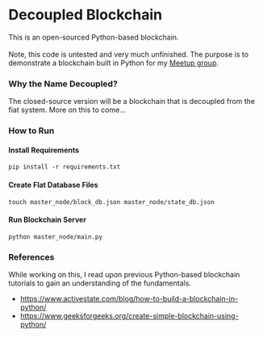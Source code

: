 # Decoupled Blockchain
This is an open-sourced Python-based blockchain.
<br>
<br>
Note, this code is untested and very much unfinished. The purpose is
to demonstrate a blockchain built in Python for my [Meetup group](https://www.meetup.com/florida-python-ninjas/).

### Why the Name Decoupled?
The closed-source version will be a blockchain that is decoupled from
the fiat system. More on this to come...

### How to Run
#### Install Requirements
    pip install -r requirements.txt

#### Create Flat Database Files
    touch master_node/block_db.json master_node/state_db.json

#### Run Blockchain Server
    python master_node/main.py


### References
While working on this, I read upon previous Python-based blockchain tutorials
to gain an understanding of the fundamentals.
* https://www.activestate.com/blog/how-to-build-a-blockchain-in-python/
* https://www.geeksforgeeks.org/create-simple-blockchain-using-python/